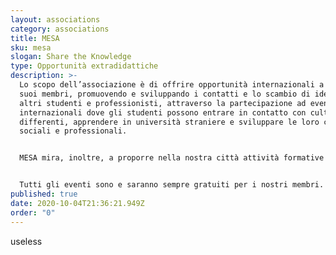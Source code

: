 ```yaml
---
layout: associations
category: associations
title: MESA
sku: mesa
slogan: Share the Knowledge
type: Opportunità extradidattiche
description: >-
  Lo scopo dell’associazione è di offrire opportunità internazionali a tutti i
  suoi membri, promuovendo e sviluppando i contatti e lo scambio di idee con
  altri studenti e professionisti, attraverso la partecipazione ad eventi
  internazionali dove gli studenti possono entrare in contatto con culture
  differenti, apprendere in università straniere e sviluppare le loro competenze
  sociali e professionali.


  MESA mira, inoltre, a proporre nella nostra città attività formative promosse insieme a professori, ricercatori e professionisti del settore allo scopo di completare le conoscenze universitarie con competenze tecnico-pratiche richieste in ambito lavorativo.


  Tutti gli eventi sono e saranno sempre gratuiti per i nostri membri.
published: true
date: 2020-10-04T21:36:21.949Z
order: "0"
---
```

useless
